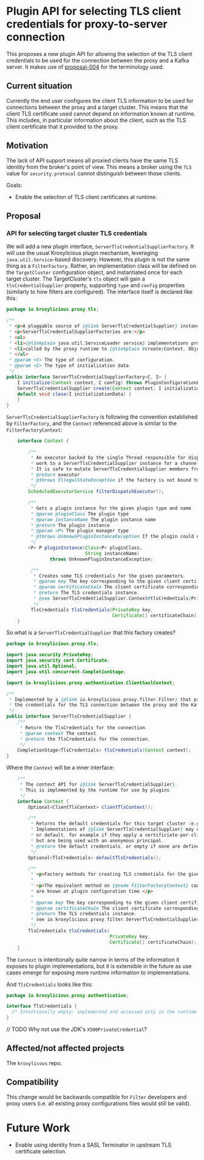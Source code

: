 # Plugin API for selecting TLS client credentials for proxy-to-server connection

This proposes a new plugin API for allowing the selection of the TLS client credentials to be used for the connection between the proxy and a Kafka server.
It makes use of [proposal-004](proposal-004) for the terminology used.

## Current situation

Currently the end user configures the client TLS information to be used for connections between the proxy and a target cluster.
This means that the client TLS certificate used cannot depend on information known at runtime. 
This includes, in particular information about the client, such as the TLS client certificate that it provided to the proxy.

## Motivation

The lack of API support means all proxied clients have the same TLS identity from the broker's point of view. 
This means a broker using the `TLS` value for `security.protocol` cannot distinguish between those clients.

Goals: 

* Enable the selection of TLS client certificates at runtime.

## Proposal


### API for selecting target cluster TLS credentials

We will add a new plugin interface, `ServerTlsCredentialSupplierFactory`.
It will use the usual Kroxylicious plugin mechanism, leveraging `java.util.Service`-based discovery.
However, this plugin is not the same thing as a `FilterFactory`.
Rather, an implementation class will be defined on the `TargetCluster` configuration object, and instantiated once for each target cluster.
The TargetCluster's `tls` object will gain a `tlsCredentialSupplier` property, supporting `type` and `config` properties (similarly to how filters are configured).
The interface itself is declared like this:

```java
package io.kroxylicious.proxy.tls;

/**
 * <p>A pluggable source of {@link ServerTlsCredentialSupplier} instances.</p>
 * <p>ServerTlsCredentialSupplierFactories are:</p>
 * <ul>
 * <li>{@linkplain java.util.ServiceLoader service} implementations provided by plugin authors</li>
 * <li>called by the proxy runtime to {@linkplain #create(Context, Object) create} instances</li>
 * </ul>
 * @param <C> The type of configuration.
 * @param <I> The type of initialization data.
 */
public interface ServerTlsCredentialSupplierFactory<C, I> {
    I initialize(Context context, C config) throws PluginConfigurationException;
    ServerTlsCredentialSupplier create(Context context, I initializationData);
    default void close(I initializationData) {
    }
}
```

`ServerTlsCredentialSupplierFactory` is following the convention established by `FilterFactory`, and the `Context` referenced above is similar to the `FilterFactoryContext`:

```java
    interface Context {

        /**
         * An executor backed by the single Thread responsible for dispatching
         * work to a ServerTlsCredentialSupplier instance for a channel.
         * It is safe to mutate ServerTlsCredentialSupplier members from this executor.
         * @return executor
         * @throws IllegalStateException if the factory is not bound to a channel yet.
         */
        ScheduledExecutorService filterDispatchExecutor();

        /**
         * Gets a plugin instance for the given plugin type and name
         * @param pluginClass The plugin type
         * @param instanceName The plugin instance name
         * @return The plugin instance
         * @param <P> The plugin manager type
         * @throws UnknownPluginInstanceException If the plugin could not be instantiated.
         */
        <P> P pluginInstance(Class<P> pluginClass,
                             String instanceName)
                throws UnknownPluginInstanceException;

         /**
          * Creates some TLS credentials for the given parameters.
          * @param key The key corresponding to the given client certificate.
          * @param certificateChain The client certificate corresponding to the given {@code key}, plus any intermediate certificates forming the certificate chain up to (but not including) the TLS certificate trusted by the peer.
          * @return The TLS credentials instance.
          * @see ServerTlsCredentialSupplier.Context#tlsCredentials(PrivateKey, Certificate[])
          */
         TlsCredentials tlsCredentials(PrivateKey key,
                                       Certificate[] certificateChain);
    }

```

So what is a `ServerTlsCredentialSupplier` that this factory creates?

```java
package io.kroxylicious.proxy.tls;

import java.security.PrivateKey;
import java.security.cert.Certificate;
import java.util.Optional;
import java.util.concurrent.CompletionStage;

import io.kroxylicious.proxy.authentication.ClientSaslContext;

/**
 * Implemented by a {@link io.kroxylicious.proxy.filter.Filter} that provides
 * the credentials for the TLS connection between the proxy and the Kafka server.
 */
public interface ServerTlsCredentialSupplier {
    /**
     * Return the TlsCredentials for the connection.
     * @param context The context.
     * @return the TlsCredentials for the connection.
     */
    CompletionStage<TlsCredentials> tlsCredentials(Context context);
}
```

Where the `Context` will be a inner interface:

```java
    /**
     * The context API for {@link ServerTlsCredentialSupplier}.
     * This is implemented by the runtime for use by plugins.
     */
    interface Context {
        Optional<ClientTlsContext> clientTlsContext();

        /**
         * Returns the default credentials for this target cluster (e.g. from the proxy configuration file).
         * Implementations of {@link ServerTlsCredentialSupplier} may use this as a fall-back
         * or default, for example if they apply a certificiate-per-client-principal pattern
         * but are being used with an anonymous principal.
         * @return the default credentials, or empty if none are define.
         */
        Optional<TlsCredentials> defaultTlsCredentials();

        /**
         * <p>Factory methods for creating TLS credentials for the given parameters.</p>
         *
         * <p>The equivalent method on {@code FilterFactoryContext} can be used when the credentials
         * are known at plugin configuration time.</p>
         *
         * @param key The key corresponding to the given client certificate.
         * @param certificateChain The client certificate corresponding to the given {@code key}, plus any intermediate certificates forming the certificate chain up to (but not including) the TLS certificate trusted by the peer.
         * @return The TLS credentials instance.
         * see io.kroxylicious.proxy.filter.ServerTlsCredentialSupplierFactory.Context#tlsCredentials(PrivateKey, Certificate[])
         */
        TlsCredentials tlsCredentials(
                                      PrivateKey key,
                                      Certificate[] certificateChain);
    }
```

The `Context` is intentionally quite narrow in terms of the information it exposes to plugin implementations, but it is extensible in the future as use cases emerge for exposing more runtime information to implementations.

And `TlsCredentials` looks like this:

```java
package io.kroxylicious.proxy.authentication;

interface TlsCredentials {
  /* Intentionally empty: implemented and accessed only in the runtime */
}
```

// TODO Why not use the JDK's `X500PrivateCredential`?


## Affected/not affected projects

The `kroxylicous` repo.

## Compatibility

This change would be backwards compatible for `Filter` developers and proxy users (i.e. all existing proxy configurations files would still be valid).

# Future Work

* Enable using identity from a SASL Terminator in upstream TLS certificate selection.
